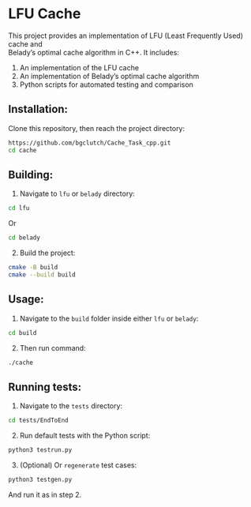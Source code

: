 # LFU Cache
This project provides an implementation of LFU (Least Frequently Used) cache and<br>
Belady’s optimal cache algorithm in C++. It includes:

1. An implementation of the LFU cache
2. An implementation of Belady’s optimal cache algorithm
3. Python scripts for automated testing and comparison
   
## Installation:
Clone this repository, then reach the project directory:
```sh
https://github.com/bgclutch/Cache_Task_cpp.git
cd cache
```

## Building:
1. Navigate to ```lfu``` or ```belady``` directory:
```sh
cd lfu
```
Or
```sh
cd belady
```
2. Build the project:
 ```sh
cmake -B build
cmake --build build
```

## Usage: 
1. Navigate to the ```build``` folder inside either ```lfu``` or ```belady```:
```sh
cd build 
```
2. Then run command:
```sh
./cache
```

## Running tests:
1. Navigate to the ```tests``` directory:
```sh
cd tests/EndToEnd
```
2. Run default tests with the Python script:
```sh
python3 testrun.py
```
3. (Optional) Or ```regenerate``` test cases:
```sh
python3 testgen.py
```
And run it as in step 2.
